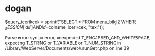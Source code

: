 dogan
=====

$query_icerikcek = sprintf("SELECT * FROM menu_bilgi2 WHERE $_SESSION['dil'] AND id = %s", GetSQLValueString($colname_icerikcek, "text"));

Parse error: syntax error, unexpected T_ENCAPSED_AND_WHITESPACE, expecting T_STRING or T_VARIABLE or T_NUM_STRING in /Library/WebServer/Documents/web/urunGetir.php on line 39
